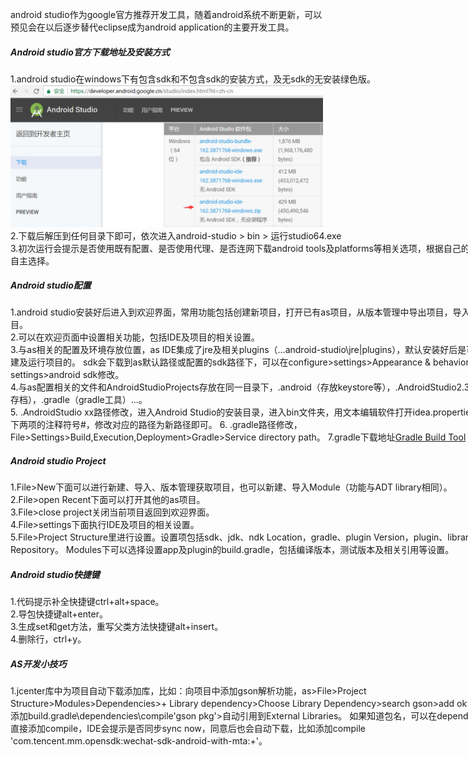 <!DOCTYPE html>
<html>
<head>
<meta charset="UTF-8">
</head>
<body>

<p>
android studio作为google官方推荐开发工具，随着android系统不断更新，可以预见会在以后逐步替代eclipse成为android application的主要开发工具。
</p>
<div style="width: 800px">
<h5>
<a href="https://developer.android.google.cn/index.html?hl=zh-cn" style="text-decoration: none;">Android studio官方下载地址及安装方式</a>
</h5>
1.android studio在windows下有包含sdk和不包含sdk的安装方式，及无sdk的无安装绿色版。<br>
<img alt="下载" src="url.png" width="500px"><br>
2.下载后解压到任何目录下即可，依次进入android-studio > bin > 运行studio64.exe<br>
3.初次运行会提示是否使用既有配置、是否使用代理、是否连网下载android tools及platforms等相关选项，根据自己的系统环境自主选择。
</div>

<div style="width: 800px">

<h5>Android studio配置</h5>
1.android studio安装好后进入到欢迎界面，常用功能包括创建新项目，打开已有as项目，从版本管理中导出项目，导入eclipse项目。<br>
2.可以在欢迎页面中设置相关功能，包括IDE及项目的相关设置。<br>
3.与as相关的配置及环境存放位置，as IDE集成了jre及相关plugins（...android-studio\jre|plugins），默认安装好后是可以直接新建及运行项目的。
sdk会下载到as默认路径或配置的sdk路径下，可以在configure>settings>Appearance & behavior>system settings>android sdk修改。<br>
4.与as配置相关的文件和AndroidStudioProjects存放在同一目录下，.android（存放keystore等），.AndroidStudio2.3（IDE配置存档），.gradle（gradle工具）...。<br>
5. .AndroidStudio xx路径修改，进入Android Studio的安装目录，进入bin文件夹，用文本编辑软件打开idea.properties，去掉以下两项的注释符号#，修改对应的路径为新路径即可。
6. .gradle路径修改，File>Settings>Build,Execution,Deployment>Gradle>Service directory path。
7.gradle下载地址<span><a href="https://services.gradle.org/distributions/">Gradle Build Tool</a></span>
</div>

<div style="width: 800px">
<h5>Android studio Project</h5>
1.File>New下面可以进行新建、导入、版本管理获取项目，也可以新建、导入Module（功能与ADT library相同）。<br>
2.File>open Recent下面可以打开其他的as项目。<br>
3.File>close project关闭当前项目返回到欢迎界面。<br>
4.File>settings下面执行IDE及项目的相关设置。<br>
5.File>Project Structure里进行设置。设置项包括sdk、jdk、ndk Location，gradle、plugin Version，plugin、library Repository。
Modules下可以选择设置app及plugin的build.gradle，包括编译版本，测试版本及相关引用等设置。<br>
</div>

<div style="width: 800px">
<h5>Android studio快捷键</h5>
1.代码提示补全快捷键ctrl+alt+space。<br>
2.导包快捷键alt+enter。<br>
3.生成set和get方法，重写父类方法快捷键alt+insert。<br>
4.删除行，ctrl+y。
</div>


<div style="width: 800px">
<h5>AS开发小技巧</h5>
1.jcenter库中为项目自动下载添加库，比如：向项目中添加gson解析功能，as>File>Project Structure>Modules>Dependencies>+ Library dependency>Choose Library Dependency>search gson>add ok>自动下载添加build.gradle\dependencies\compile'gson pkg'>自动引用到External Libraries。
如果知道包名，可以在dependencies中直接添加compile，IDE会提示是否同步sync now，同意后也会自动下载，比如添加compile 'com.tencent.mm.opensdk:wechat-sdk-android-with-mta:+'。
</div>

</body>
</html>
